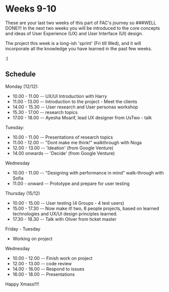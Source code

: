 # Weeks 9-10
These are your last two weeks of this part of FAC's journey so 
###WELL DONE!!! 
In the next two weeks you will be introduced to the core concepts and ideas of User Experience (UX) and User Interface (UI) design.

The project this week is a long-ish 'sprint' (Fri till Wed), and it will incorporate all the knowledge you have learned in the past few weeks. 

 :)


## Schedule
Monday (12/12): 
* 10.00 - 11.00 -- UX/UI Introduction with Harry
* 11.00 - 13.00 -- Introduction to the project - Meet the clients
* 14.00 - 15.30 -- User research and User personas workshop
* 15.30 - 17.00 -- research topics
* 17.00 - 18.00 -- Ayesha Moarif, lead UX designer from UsTwo - talk 

Tuesday:
* 10.00 - 11.00 -- Presentations of research topics 
* 11.00 - 12.00 -- "Dont make me think!" walkthrough with Noga
* 12.00 - 13.00 -- 'Ideation' (from Google Venture)
* 14.00 onwards -- 'Decide' (from Google Venture)

Wednesday
* 10.00 - 11.00 -- "Designing with performance in mind" walk-through with Sofia
* 11.00 - onward -- Prototype and prepare for user testing

Thursday (15/12)
* 10.00 - 15.00 -- User testing (4 Groups - 4 test users)
* 15.00 - 17.30 -- Now make it! two, 8 people projects, based on learned technologies and UX/UI design principles learned.
* 17.30 - 18.30 -- Talk with Oliver from ticket master

Friday - Tuesday
* Working on project

Wednesday 
* 10.00 - 12.00 -- Finish work on project
* 12.00 - 13.00 -- code review
* 14.00 - 16.00 -- Respond to issues
* 16.00 - 18.00 -- Presentations

Happy Xmass!!!!



